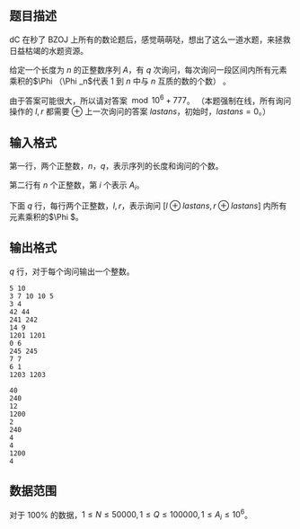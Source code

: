 ## 题目描述

dC 在秒了 BZOJ 上所有的数论题后，感觉萌萌哒，想出了这么一道水题，来拯救日益枯竭的水题资源。
 
给定一个长度为 $n$ 的正整数序列 $A$，有 $q$ 次询问，每次询问一段区间内所有元素乘积的$\Phi $（$\Phi _n$代表 $1$ 到 $n$ 中与 $n$ 互质的数的个数） 。

由于答案可能很大，所以请对答案 $\bmod 10^6 +777$。 （本题强制在线，所有询问操作的 $l,r$ 都需要 $\oplus$ 上一次询问的答案 $lastans$，初始时，$lastans = 0$。）

## 输入格式

第一行，两个正整数，$n$，$q$，表示序列的长度和询问的个数。

第二行有 $n$ 个正整数，第 $i$ 个表示 $A_i$。

下面 $q$ 行，每行两个正整数，$l,r$，表示询问 $[l \oplus {lastans},r \oplus {lastans}]$ 内所有元素乘积的$\Phi $。

## 输出格式

$q$ 行，对于每个询问输出一个整数。

```input1
5 10
3 7 10 10 5
3 4
42 44
241 242
14 9
1201 1201
0 6
245 245
7 7
6 1
1203 1203
```

```output1
40
240
12
1200
2
240
4
4
1200
4
```

## 数据范围

对于 $100\%$ 的数据，$1\le N\le 50000,1\le Q\le 100000,1\le A_i\le 10^6$。

